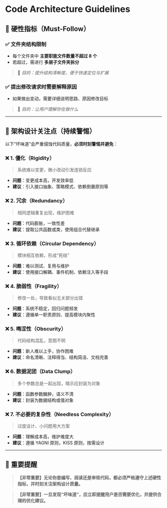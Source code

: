 # Code Architecture Guidelines

## 📏 硬性指标（Must-Follow）


### ✅ 文件夹结构限制
- 每个文件夹中 **主要职能文件数量不超过 8 个**
- 若超过，需进行 **多层子文件夹拆分**

> 📌 *目的：提升结构清晰度，便于快速定位与扩展*

### ✅ 提出修改请求时需要解释原因
- 如果做出变动，需要详细说明思路、原因修改目标

> 📌 *目的：让用户理解你在做什么*
---

## 🧠 架构设计关注点（持续警惕）

以下“坏味道”会严重侵蚀代码质量，**必须时刻警惕并避免**：

### ❌ 1. 僵化（Rigidity）
> 系统难以变更，微小改动引发连锁反应

- **问题**：变更成本高，开发效率低
- **建议**：引入接口抽象、策略模式、依赖倒置原则等

### ❌ 2. 冗余（Redundancy）
> 相同逻辑重复出现，维护困难

- **问题**：代码膨胀，一致性差
- **建议**：提取公共函数或类，使用组合代替继承

### ❌ 3. 循环依赖（Circular Dependency）
> 模块相互依赖，形成“死结”

- **问题**：难以测试、复用与维护
- **建议**：使用接口解耦、事件机制、依赖注入等手段

### ❌ 4. 脆弱性（Fragility）
> 修改一处，导致看似无关部分出错

- **问题**：系统不稳定，回归问题频发
- **建议**：遵循单一职责原则、提高模块内聚性

### ❌ 5. 晦涩性（Obscurity）
> 代码结构混乱，意图不明

- **问题**：新人难以上手，协作困难
- **建议**：命名清晰、注释得当、结构简洁、文档完善

### ❌ 6. 数据泥团（Data Clump）
> 多个参数总是一起出现，暗示应封装为对象

- **问题**：函数参数臃肿，语义不清
- **建议**：封装为数据结构或值对象

### ❌ 7. 不必要的复杂性（Needless Complexity）
> 过度设计，小问题用大方案

- **问题**：理解成本高，维护难度大
- **建议**：遵循 YAGNI 原则，KISS 原则，按需设计

---

## 🚨 重要提醒

> **【非常重要】无论你是编写、阅读还是审核代码，都必须严格遵守上述硬性指标，并时刻关注架构设计质量。**

> **【非常重要】一旦发现“坏味道”，应立即提醒用户是否需要优化，并提供合理的优化建议。**